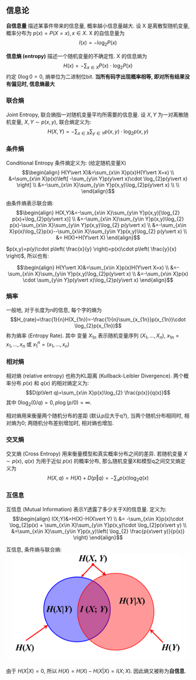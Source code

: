 
## 信息论

**自信息量** 描述某事件带来的信息量, 概率越小信息量越大. 设 X 是离散型随机变量, 概率分布为 $p(x)=P(X=x), x\in X$. X 的自信息量为 $$I(x)=-\log_{2}P(x)$$

**信息熵 (entropy)** 描述一个随机变量的不确定性. X 的信息熵为 $$H(x)=-\sum_{x\in X}P(x)\cdot \log_{2}P(x)$$ 约定 $0\log0=0$, 熵单位为二进制位bit. **当所有码字出现概率相等, 即对所有结果没有偏见时, 信息熵最大**

### 联合熵 

Joint Entropy, 联合熵指一对随机变量平均所需要的信息量. 设 $X, Y$ 为一对离散随机变量, $X, Y\sim p(x, y)$, 联合熵定义为: $$H(X, Y)=-\sum_{x\in X}\sum_{y\in Y}p(x,y)\cdot \log_{2}p(x,y)$$

### 条件熵

Conditional Entropy 条件熵定义为: (给定随机变量X)
$$\begin{align}
H(Y\vert X)&=\sum_{x\in X}p(x)H(Y\vert X=x) \\
&=\sum_{x\in X}p(x)\left[ -\sum_{y\in Y}p(y\vert x)\cdot \log_{2}p(y\vert x) \right] \\
&=-\sum_{x\in X}\sum_{y\in Y}p(x,y)\log_{2}p(y\vert x) \\ \\
\end{align}$$

由条件熵表示联合熵:
$$\begin{align}
H(X,Y)&=-\sum_{x\in X}\sum_{y\in Y}p(x,y)[\log_{2} p(x)+\log_{2}p(y\vert x)] \\
&=-\sum_{x\in X}\sum_{y\in Y}p(x,y)\log_{2} p(x)-\sum_{x\in X}\sum_{y\in Y}p(x,y)\log_{2} p(y\vert x)  \\
&=-\sum_{x\in X}p(x)\log_{2}p(x)--\sum_{x\in X}\sum_{y\in Y}p(x,y)\log_{2} p(y\vert x) \\
&= H(X)+H(Y\vert X)
\end{align}$$

$p(x,y)=p(y)\cdot p\left( \frac{x}{y} \right)=p(x)\cdot p\left( \frac{y}{x} \right)$, 所以也有:

$$\begin{align}
H(Y\vert X)&=\sum_{x\in X}p(x)H(Y\vert X=x) \\
&=-\sum_{x\in X}\sum_{y\in Y}p(x,y)\log_{2}p(y\vert x) \\
&=-\sum_{x\in X}p(x) \cdot \sum_{y\in Y}p(y\vert x)\log_{2}p(y\vert x)
\end{align}$$

### 熵率

一般地, 对于长度为n的信息, 每个字的熵为 $$H_{rate}=\frac{1}{n}H(X_{1n})=-\frac{1}{n}\sum_{x_{1n}}p(x_{1n})\cdot \log_{2}p(x_{1n})$$ 称为熵率 (Entropy Rate). 其中 变量 $X_{1n}$ 表示随机变量序列 $(X_{1}, \dots, X_{n})$,  $x_{1n}=x_{1},\dots,x_{n}$ 或 $x_{1}^{n}=(x_{1},\dots,x_{n})$

### 相对熵

相对熵 (relative entropy) 也称为KL距离 (Kullback-Leibler Divergence). 两个概率分布 $p(x)$ 和 $q(x)$ 的相对熵定义为: $$D(p\Vert q)=\sum_{x\in X}p(x)\log_{2} \frac{p(x)}{q(x)}$$ 其中 $0\log_{2}(0/q)=0,\,p\log(p/0)=\infty$.

相对熵用来衡量两个随机分布的差距 (默认p应大于q?), 当两个随机分布相同时, 相对熵为0; 两随机分布差别增加时, 相对熵也增加.

### 交叉熵

交叉熵 (Cross Entropy) 用来衡量模型和真实概率分布之间的差异. 若随机变量 $X\sim p(x)$, $q(x)$ 为用于近似 $p(x)$ 的概率分布, 那么随机变量X和模型q之间交叉熵定义为 $$H(X, q)=H(X)+D(p\Vert q)=-\sum_{x}p(x)\log_{2}q(x)$$

### 互信息

互信息 (Mutual Information) 表示Y透露了多少关于X的信息量. 定义为: $$\begin{align}
I(X;Y)&=H(X)-H(X\vert Y) \\
&= -\sum_{x\in X}p(x)\cdot \log_{2}p(x) + \sum_{x\in X}\sum_{y\in Y}p(x,y)\cdot \log_{2}p(x\vert y) \\
&=\sum_{x\in X}\sum_{y\in Y}p(x,y)\left( \log_{2} \frac{p(x\vert y)}{p(x)} \right)
\end{align}$$

互信息, 条件熵与联合熵:
![|300](../../attach/Pasted%20image%2020231226103818.png)

由于 $H(X\vert X)=0$, 所以 $H(X)=H(X)-H(X\vert X)=I(X;X)$. 因此熵又被称为**自信息**.